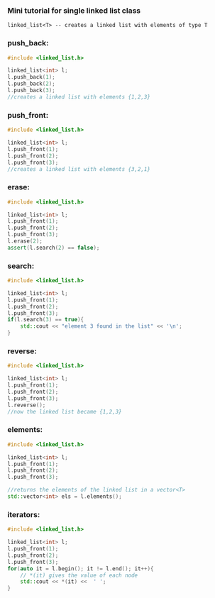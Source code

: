 ### Mini tutorial for single linked list class

    linked_list<T> -- creates a linked list with elements of type T

### **push_back**:
```cpp
#include <linked_list.h>

linked_list<int> l;
l.push_back(1);
l.push_back(2);
l.push_back(3);
//creates a linked list with elements {1,2,3}
```

### **push_front**:
```cpp
#include <linked_list.h>

linked_list<int> l;
l.push_front(1);
l.push_front(2);
l.push_front(3);
//creates a linked list with elements {3,2,1}
```

### **erase**:
```cpp
#include <linked_list.h>

linked_list<int> l;
l.push_front(1);
l.push_front(2);
l.push_front(3);
l.erase(2);
assert(l.search(2) == false);
```

### **search**:
```cpp
#include <linked_list.h>

linked_list<int> l;
l.push_front(1);
l.push_front(2);
l.push_front(3);
if(l.search(3) == true){
    std::cout << "element 3 found in the list" << '\n';
}
```

### **reverse**:
```cpp
#include <linked_list.h>

linked_list<int> l;
l.push_front(1);
l.push_front(2);
l.push_front(3);
l.reverse();
//now the linked list became {1,2,3}
```

### **elements**:
```cpp
#include <linked_list.h>

linked_list<int> l;
l.push_front(1);
l.push_front(2);
l.push_front(3);

//returns the elements of the linked list in a vector<T>
std::vector<int> els = l.elements();
```

### **iterators**:
```cpp
#include <linked_list.h>

linked_list<int> l;
l.push_front(1);
l.push_front(2);
l.push_front(3);
for(auto it = l.begin(); it != l.end(); it++){
    // *(it) gives the value of each node
    std::cout << *(it) <<  ' ';
}
```

